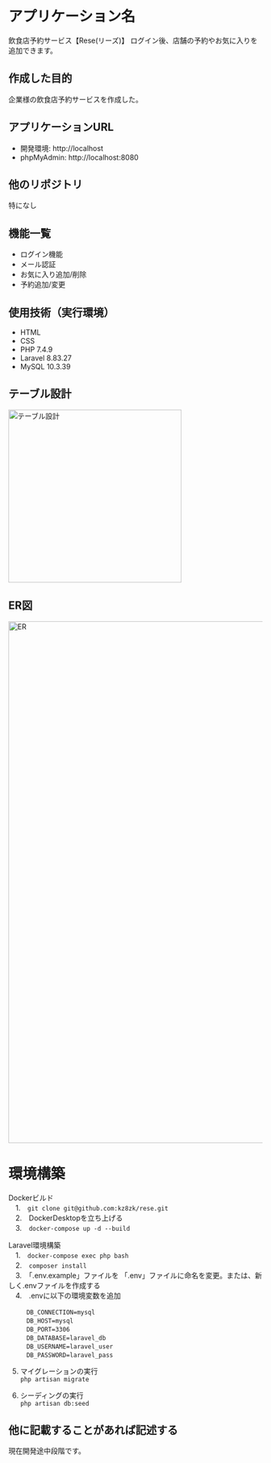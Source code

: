 # アプリケーション名
飲食店予約サービス【Rese(リーズ)】
ログイン後、店舗の予約やお気に入りを追加できます。

## 作成した目的
企業様の飲食店予約サービスを作成した。

## アプリケーションURL
* 開発環境: http://localhost
* phpMyAdmin: http://localhost:8080

## 他のリポジトリ  
特になし

## 機能一覧
* ログイン機能
* メール認証
* お気に入り追加/削除
* 予約追加/変更

## 使用技術（実行環境）
* HTML
* CSS
* PHP 7.4.9
* Laravel 8.83.27
* MySQL 10.3.39

## テーブル設計
<img width="343" alt="テーブル設計" src="https://github.com/user-attachments/assets/cdce8774-3611-4d9d-9f09-d4509c399c1d" />

## ER図
<img width="1035" alt="ER" src="https://github.com/user-attachments/assets/5759fcc4-11be-4eac-bd4c-0c0658b85b4e" />

# 環境構築　　
Dockerビルド  
　1.　```git clone git@github.com:kz8zk/rese.git```  
　2.　DockerDesktopを立ち上げる  
　3.　```docker-compose up -d --build```

Laravel環境構築  
　1.　```docker-compose exec php bash```  
　2.　```composer install```  
　3.　「.env.example」ファイルを 「.env」ファイルに命名を変更。または、新しく.envファイルを作成する  
　4.　.envに以下の環境変数を追加  
 ```
　　　DB_CONNECTION=mysql  
　　　DB_HOST=mysql  
　　　DB_PORT=3306  
　　　DB_DATABASE=laravel_db  
　　　DB_USERNAME=laravel_user  
　　　DB_PASSWORD=laravel_pass  
```
  5. マイグレーションの実行  
   ```php artisan migrate```
     
  6. シーディングの実行  
   ```php artisan db:seed```

## 他に記載することがあれば記述する  
現在開発途中段階です。
